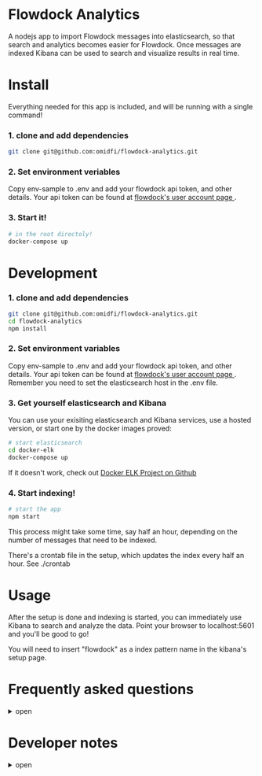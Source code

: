 # Flowdock Analytics

A nodejs app to import Flowdock messages into elasticsearch, so that search and analytics becomes easier for Flowdock. Once messages are indexed Kibana can be used to search and visualize results in real time.

# Install

Everything needed for this app is included, and will be running with a single command!

### 1. clone and add dependencies
```bash
git clone git@github.com:omidfi/flowdock-analytics.git
```
### 2. Set environment veriables
Copy env-sample to .env and add your flowdock api token, and other details.
Your api token can be found at [flowdock's user account page ](https://www.flowdock.com/account/tokens).

### 3. Start it!
```bash
# in the root directoly!
docker-compose up
```

# Development
### 1. clone and add dependencies
```bash
git clone git@github.com:omidfi/flowdock-analytics.git
cd flowdock-analytics
npm install
```
### 2. Set environment variables
Copy env-sample to .env and add your flowdock api token, and other details.
Your api token can be found at [flowdock's user account page ](https://www.flowdock.com/account/tokens).
Remember you need to set the elasticsearch host in the .env file.

### 3. Get yourself elasticsearch and Kibana
You can use your exisiting elasticsearch and Kibana services, use a hosted version, or start one by the docker images proved:

```bash
# start elasticsearch
cd docker-elk
docker-compose up
```
If it doesn't work, check out [Docker ELK Project on Github](https://github.com/deviantony/docker-elk)

### 4. Start indexing!

```bash
# start the app
npm start
```
This process might take some time, say half an hour, depending on the number of messages that need to be indexed.

There's a crontab file in the setup, which updates the index every half an hour. See ./crontab



# Usage
After the setup is done and indexing is started, you can immediately use Kibana to search and analyze the data. Point your browser to localhost:5601 and you'll be good to go!

You will need to insert "flowdock" as a index pattern name in the kibana's setup page.


# Frequently asked questions
<details>
 <summary>open</summary>
1. How long indexing might take?

The first time for 71 flows, and 9 million messages took me about half an hour. And next runs were around one minute, as only new messages need to be downloaded.

2. How to get list of the flow names?

There's an npm script for it. Run npm run list-flows.

3. How to setup Kibana? What's an index pattern?

Index pattern is simply the index name you have used for indexing data into elastic search. The default here is "flowdock".

3. How to setup Kibana? What's the time stamp field?

Choose "sentEpoch" as your time stamp field.

</details>


# Developer notes

<details>
 <summary>open</summary>
What are we trying to achieve here?
Import all the flows into Elasticsearch.

## Why?
  * Flowdock doesn't provide a global search.
  * Flowdock doesn't provide any search in the mobile version.

## How?
  * Make a list of interesting flows
  * Make an api call to get all the users
  * Ask Elasticsearch how far each flow has been downloaded
  * Download new messages and store it into elastic search recursively
  * Merge with the messages with user information so that each message gets user's name etc.
  * Index those into Elasticsearch

</details>

